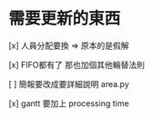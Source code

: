# 需要更新的東西

[x] 人員分配要換 => 原本的是假解

[x] FIFO都有了 那也加個其他輪替法則

[ ] 簡報要改成要詳細說明 area.py

[x] gantt 要加上 processing time

